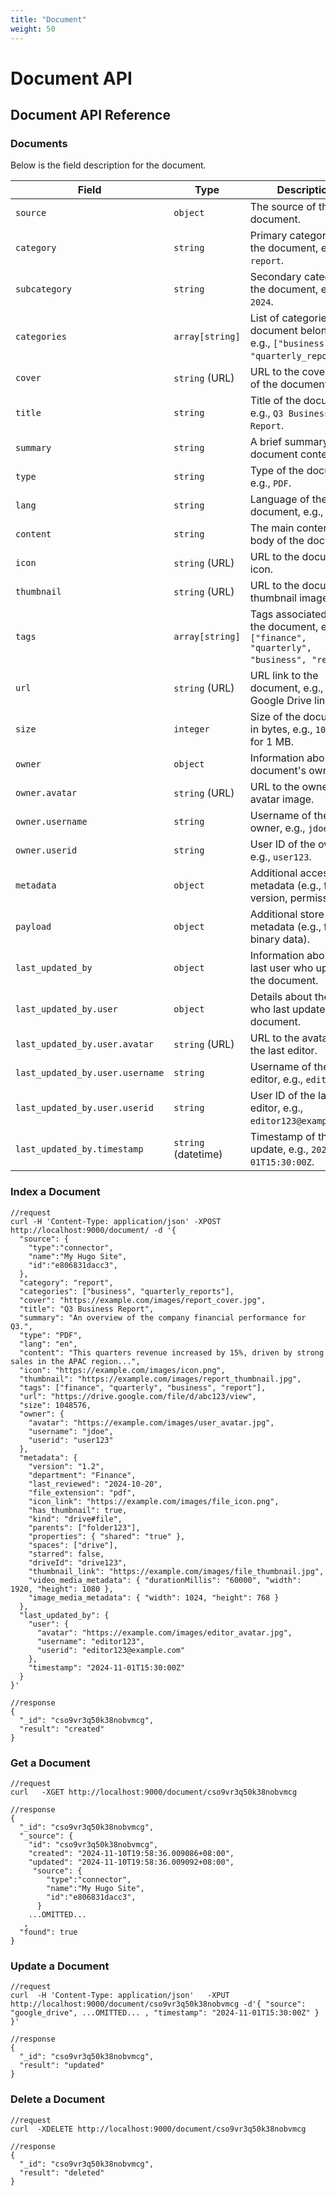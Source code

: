 ```yaml
---
title: "Document"
weight: 50
---
```


# Document API

## Document API Reference

### Documents

Below is the field description for the document.

| **Field**              | **Type**           | **Description**                                                                                     |
|-------------------------|--------------------|-----------------------------------------------------------------------------------------------------|
| `source`               | `object`          | The source of the document.                                                  |
| `category`             | `string`          | Primary category of the document, e.g., `report`.                                                  |
| `subcategory`          | `string`          | Secondary category of the document, e.g., `2024`.                                                  |
| `categories`           | `array[string]`   | List of categories the document belongs to, e.g., `["business", "quarterly_reports"]`.             |
| `cover`                | `string` (URL)    | URL to the cover image of the document.                                                            |
| `title`                | `string`          | Title of the document, e.g., `Q3 Business Report`.                                                 |
| `summary`              | `string`          | A brief summary of the document content.                                                           |
| `type`                 | `string`          | Type of the document, e.g., `PDF`.                                                                 |
| `lang`                 | `string`          | Language of the document, e.g., `en`.                                                              |
| `content`              | `string`          | The main content or body of the document.                                                          |
| `icon`                 | `string` (URL)    | URL to the document's icon.                                                                        |
| `thumbnail`            | `string` (URL)    | URL to the document's thumbnail image.                                                             |
| `tags`                 | `array[string]`   | Tags associated with the document, e.g., `["finance", "quarterly", "business", "report"]`.         |
| `url`                  | `string` (URL)    | URL link to the document, e.g., a Google Drive link.                                               |
| `size`                 | `integer`         | Size of the document in bytes, e.g., `1048576` for 1 MB.                                           |
| `owner`                | `object`          | Information about the document's owner.                                                           |
| `owner.avatar`         | `string` (URL)    | URL to the owner's avatar image.                                                                   |
| `owner.username`       | `string`          | Username of the owner, e.g., `jdoe`.                                                               |
| `owner.userid`         | `string`          | User ID of the owner, e.g., `user123`.                                                             |
| `metadata`             | `object`          | Additional accessible metadata (e.g., file version, permissions).                                    |
| `payload`              | `object`          | Additional store-only metadata (e.g., file binary data).                                             |
| `last_updated_by`      | `object`          | Information about the last user who updated the document.                                          |
| `last_updated_by.user` | `object`          | Details about the user who last updated the document.                                              |
| `last_updated_by.user.avatar` | `string` (URL) | URL to the avatar of the last editor.                                                              |
| `last_updated_by.user.username` | `string` | Username of the last editor, e.g., `editor123`.                                                    |
| `last_updated_by.user.userid` | `string`   | User ID of the last editor, e.g., `editor123@example.com`.                                          |
| `last_updated_by.timestamp` | `string` (datetime) | Timestamp of the last update, e.g., `2024-11-01T15:30:00Z`.                                       |


### Index a Document

```shell
//request
curl -H 'Content-Type: application/json' -XPOST http://localhost:9000/document/ -d '{
  "source": {
    "type":"connector",
    "name":"My Hugo Site",
    "id":"e806831dacc3",
  },
  "category": "report",
  "categories": ["business", "quarterly_reports"],
  "cover": "https://example.com/images/report_cover.jpg",
  "title": "Q3 Business Report",
  "summary": "An overview of the company financial performance for Q3.",
  "type": "PDF",
  "lang": "en",
  "content": "This quarters revenue increased by 15%, driven by strong sales in the APAC region...",
  "icon": "https://example.com/images/icon.png",
  "thumbnail": "https://example.com/images/report_thumbnail.jpg",
  "tags": ["finance", "quarterly", "business", "report"],
  "url": "https://drive.google.com/file/d/abc123/view",
  "size": 1048576,
  "owner": {
    "avatar": "https://example.com/images/user_avatar.jpg",
    "username": "jdoe",
    "userid": "user123"
  },
  "metadata": {
    "version": "1.2",
    "department": "Finance",
    "last_reviewed": "2024-10-20",
    "file_extension": "pdf",
    "icon_link": "https://example.com/images/file_icon.png",
    "has_thumbnail": true,
    "kind": "drive#file",
    "parents": ["folder123"],
    "properties": { "shared": "true" },
    "spaces": ["drive"],
    "starred": false,
    "driveId": "drive123",
    "thumbnail_link": "https://example.com/images/file_thumbnail.jpg",
    "video_media_metadata": { "durationMillis": "60000", "width": 1920, "height": 1080 },
    "image_media_metadata": { "width": 1024, "height": 768 }
  },
  "last_updated_by": {
    "user": {
      "avatar": "https://example.com/images/editor_avatar.jpg",
      "username": "editor123",
      "userid": "editor123@example.com"
    },
    "timestamp": "2024-11-01T15:30:00Z"
  }
}'

//response
{
  "_id": "cso9vr3q50k38nobvmcg",
  "result": "created"
}
```

### Get a Document

```shell
//request
curl   -XGET http://localhost:9000/document/cso9vr3q50k38nobvmcg

//response
{
  "_id": "cso9vr3q50k38nobvmcg",
  "_source": {
    "id": "cso9vr3q50k38nobvmcg",
    "created": "2024-11-10T19:58:36.009086+08:00",
    "updated": "2024-11-10T19:58:36.009092+08:00",
     "source": {
        "type":"connector",
        "name":"My Hugo Site",
        "id":"e806831dacc3",
      }
    ...OMITTED...
   ,
  "found": true
}
```

### Update a Document

```shell
//request
curl  -H 'Content-Type: application/json'   -XPUT http://localhost:9000/document/cso9vr3q50k38nobvmcg -d'{ "source": "google_drive", ...OMITTED... , "timestamp": "2024-11-01T15:30:00Z" } }'

//response
{
  "_id": "cso9vr3q50k38nobvmcg",
  "result": "updated"
}
```

### Delete a Document

```shell
//request
curl  -XDELETE http://localhost:9000/document/cso9vr3q50k38nobvmcg

//response
{
  "_id": "cso9vr3q50k38nobvmcg",
  "result": "deleted"
}
```